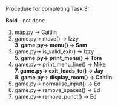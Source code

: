 Procedure for completing Task 3:

**Bold** - not done

1. map.py -> Caitlin   
2. game.py-> move() -> Izzy  
**3. game.py-> menu() -> Sam**  
4. game.py-> is_valid_exit() -> Izzy  
**5. game.py-> print_menu() -> Tom**  
6. game.py-> print_menu_line() -> Mike  
**7. game.py-> exit_leads_to() -> Jay**  
**8. game.py-> display_room() -> Caitlin**  
9. game.py-> normalise_input() -> Ed  
10. game.py-> remove_spaces() -> Ed  
11. game.py-> remove_punct() -> Ed  


